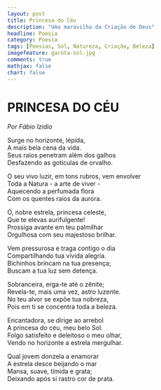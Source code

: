 ```yaml
---
layout: post
title: Princesa do Céu
description: "Uma maravilha da Criação de Deus"
headline: Poesia
category: Poesia
tags: [Poesias, Sol, Natureza, Criação, Beleza]
imagefeature: garota-sol.jpg
comments: true
mathjax: false
chart: false
---
```

# PRINCESA DO CÉU

*Por Fábio Izidio*

Surge no horizonte, lépida,<br/>
A mais bela cena da vida.<br/>
Seus raios penetram além dos galhos<br/>
Desfazendo as gotículas de orvalho.

O seu vivo luzir, em tons rubros, vem envolver<br/>
Toda a Natura - a arte de viver -<br/>
Aquecendo a perfumada flora<br/>
Com os quentes raios da aurora.

Ó, nobre estrela, princesa celeste,<br/>
Que te elevas aurifulgente!<br/>
Prossiga avante em teu palmilhar<br/>
Orgulhosa com seu majestoso brilhar.

Vem pressurosa e traga contigo o dia<br/>
Compartilhando tua vívida alegria.<br/>
Bichinhos brincam na tua presença;<br/>
Buscam a tua luz sem detença.

Sobranceira, erga-te até o zênite;<br/>
Revela-te, mais uma vez, astro luzente.<br/>
No teu alvor se expõe tua nobreza,<br/>
Pois em ti se concentra toda a beleza.

Encantadora, se dirige ao arrebol<br/>
A princesa do céu, meu belo Sol.<br/>
Folgo satisfeito e deleitoso o meu olhar,<br/>
Vendo no horizonte a estrela mergulhar.

Qual jovem donzela a enamorar<br/>
A estrela desce beijando o mar<br/>
Mansa, suave, tímida e grata;<br/>
Deixando após si rastro cor de prata.